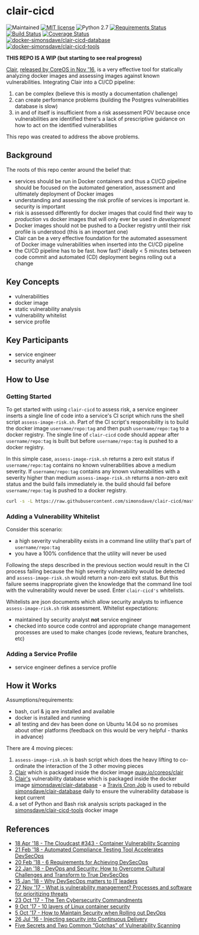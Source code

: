 # clair-cicd

![Maintained](https://img.shields.io/maintenance/yes/2018.svg)
[![MIT license](http://img.shields.io/badge/license-MIT-brightgreen.svg)](http://opensource.org/licenses/MIT)
![Python 2.7](https://img.shields.io/badge/python-2.7-FFC100.svg?style=flat)
[![Requirements Status](https://requires.io/github/simonsdave/clair-cicd/requirements.svg?branch=master)](https://requires.io/github/simonsdave/clair-cicd/requirements/?branch=master)
[![Build Status](https://travis-ci.org/simonsdave/clair-cicd.svg?branch=master)](https://travis-ci.org/simonsdave/clair-cicd)
[![Coverage Status](https://coveralls.io/repos/github/simonsdave/clair-cicd/badge.svg?branch=master)](https://coveralls.io/github/simonsdave/clair-cicd?branch=master)
[![docker-simonsdave/clair-cicd-database](https://img.shields.io/badge/docker-simonsdave%2Fclair%20cicd%20database-blue.svg)](https://hub.docker.com/r/simonsdave/clair-cicd-database/)
[![docker-simonsdave/clair-cicd-tools](https://img.shields.io/badge/docker-simonsdave%2Fclair%20cicd%20tools-blue.svg)](https://hub.docker.com/r/simonsdave/clair-cicd-tools/)

**THIS REPO IS A WIP (but starting to see real progress)**

[Clair](https://github.com/coreos/clair),
[released by CoreOS in Nov '16](https://coreos.com/blog/vulnerability-analysis-for-containers/),
is a very effective tool for statically analyzing docker images
and assessing images against known vulnerabilities.
Integrating Clair into a CI/CD pipeline:

1. can be complex (believe this is mostly a documentation challenge)
1. can create performance problems (building the Postgres vulnerabilities database is slow)
1. in and of itself is insufficient from a risk assessment POV because once vulnerabilities
are identified there's a lack of prescriptive guidance on how to act on
the identified vulnerabilities

This repo was created to address the above problems.

## Background

The roots of this repo center around the belief that:

* services should be run in Docker containers and thus a CI/CD
pipeline should be focused on the automated generation, assessment
and ultimately deployment of Docker images
* understanding and assessing the risk profile of services is important
ie. security is important
* risk is assessed differently for docker images that could find their
way to *production* vs docker images that will only ever be used in *development*
* Docker images should not be pushed to a Docker registry until
their risk profile is understood (this is an important one)
* Clair can be a very effective
foundation for the automated assessment of Docker image
vulnerabilities when inserted into the CI/CD pipeline
* the CI/CD pipeline has to be fast. how fast? ideally < 5 minutes
between code commit and automated (CD) deployment begins rolling
out a change

## Key Concepts

* vulnerabilities
* docker image
* static vulnerability analysis
* vulnerability whitelist
* service profile

## Key Participants

* service engineer
* security analyst

## How to Use

### Getting Started

To get started with using ```clair-cicd```
to assess risk,
a service engineer inserts a single line of code into a
service's CI script which runs the shell script ```assess-image-risk.sh```.
Part of the CI script's responsibility is to build the docker image
```username/repo:tag``` and then push ```username/repo:tag```
to a docker registry.
The single line of ```clair-cicd``` code should appear after
```username/repo:tag``` is built but
before ```username/repo:tag``` is pushed to a docker registry.

In this simple case, ```assess-image-risk.sh``` returns a zero
exit status if ```username/repo:tag``` contains no known vulnerabilities
above a medium severity. If ```username/repo:tag``` contains
any known vulnerabilities with a severity higher than medium ```assess-image-risk.sh``` returns a non-zero exit status
and the build fails immediately
ie. the build should fail before ```username/repo:tag```
is pushed to a docker registry.

```bash
curl -s -L https://raw.githubusercontent.com/simonsdave/clair-cicd/master/bin/assess-image-risk.sh | bash -s -- "username/repo:tag"
```

### Adding a Vulnerability Whitelist

Consider this scenario:

* a high severity vulnerability exists
in a command line utility that's part of ```username/repo:tag```
* you have a 100% confidence that the utility will never be used

Following the steps described in the previous section
would result in the CI process failing because the high severity
vulnerability would be detected and ```assess-image-risk.sh```
would return a non-zero exit status. But this failure seems
inappropriate given the knowledge that the command line
tool with the vulnerability would never be used.
Enter ```clair-cicd's``` whitelists.

Whitelists are json documents which allow security analysts
to influence ```assess-image-risk.sh``` risk assessment.
Whitelist expectations:

* maintained by security analyst **not** service engineer
* checked into source code control and appropriate change
management processes are used to make changes (code reviews, feature
branches, etc)

### Adding a Service Profile

* service engineer defines a service profile

## How it Works

Assumptions/requirements:

* bash, curl & jq are installed and available
* docker is installed and running
* all testing and dev has been done on Ubuntu 14.04 so no promises about other
platforms (feedback on this would be very helpful - thanks in advance)

There are 4 moving pieces:

1. ```assess-image-risk.sh``` is bash script which does
the heavy lifting to co-ordinate
the interaction of the 3 other moving pieces
1. [Clair](https://github.com/coreos/clair) which
is packaged inside the docker image [quay.io/coreos/clair](https://quay.io/repository/coreos/clair)
1. [Clair's](https://github.com/coreos/clair) vulnerability database
which is packaged inside the docker image
[simonsdave/clair-database](https://hub.docker.com/r/simonsdave/clair-database/) -
a [Travis Cron Job](https://docs.travis-ci.com/user/cron-jobs/)
is used to rebuild
[simonsdave/clair-database](https://hub.docker.com/r/simonsdave/clair-database/)
daily to ensure
the vulnerability database is kept current
1. a set of Python and Bash risk analysis scripts packaged in the
[simonsdave/clair-cicd-tools](https://hub.docker.com/r/simonsdave/clair-cicd-tools/)
docker image

## References

* [18 Apr '18 - The Cloudcast #343 - Container Vulnerability Scanning](http://www.thecloudcast.net/2018/04/the-cloudcast-343-container.html)
* [21 Feb '18 - Automated Compliance Testing Tool Accelerates DevSecOps](https://www.securityweek.com/automated-compliance-testing-tool-accelerates-devsecops)
* [20 Feb '18 - 6 Requirements for Achieving DevSecOps](https://securityboulevard.com/2018/02/6-requirements-for-achieving-devsecops/)
* [22 Jan '18 - DevOps and Security: How to Overcome Cultural Challenges and Transform to True DevSecOps](https://thenewstack.io/devops-security-overcome-cultural-challenges-transform-true-devsecops/)
* [15 Jan '18 - Why DevSecOps matters to IT leaders](https://enterprisersproject.com/article/2018/1/why-devsecops-matters-it-leaders)
* [27 Nov '17 - What is vulnerability management? Processes and software for prioritizing threats](https://www.csoonline.com/article/3238080/vulnerabilities/what-is-vulnerability-management-processes-and-software-for-prioritizing-threats.html)
* [23 Oct '17 - The Ten Cybersecurity Commandments](http://www.securityweek.com/ten-cybersecurity-commandments)
* [9 Oct '17 - 10 layers of Linux container security](https://opensource.com/article/17/10/10-layers-container-security)
* [5 Oct '17 - How to Maintain Security when Rolling out DevOps](https://www.informationweek.com/devops/how-to-maintain-security-when-rolling-out-devops/a/d-id/1330047?imm_mid=0f71d7&cmp=em-webops-na-na-newsltr_security_20171010_length_control)
* [26 Jul '16 - Injecting security into Continuous Delivery](https://www.oreilly.com/learning/injecting-security-into-continuous-delivery)
* [Five Secrets and Two Common “Gotchas” of Vulnerability Scanning](https://www.kennasecurity.com/resources/secrets-gotchas-of-vuln-scanning)
